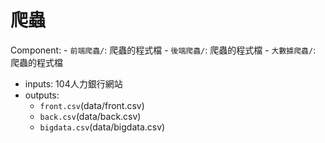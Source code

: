 爬蟲
=================================

Component: 
    - `前端爬蟲/`: 爬蟲的程式檔
    - `後端爬蟲/`: 爬蟲的程式檔
    - `大數據爬蟲/`: 爬蟲的程式檔

- inputs: 104人力銀行網站
- outputs:
    - `front.csv`(data/front.csv)
    - `back.csv`(data/back.csv)
    - `bigdata.csv`(data/bigdata.csv)
